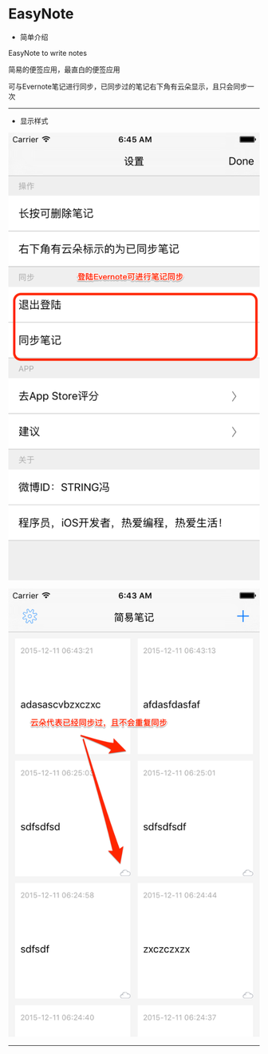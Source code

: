 EasyNote 
==========
* 简单介绍

EasyNote to write notes

简易的便签应用，最直白的便签应用

可与Evernote笔记进行同步，已同步过的笔记右下角有云朵显示，且只会同步一次

----

* 显示样式

![Alt text](./EasyNote/ScreenShot/everNote_1.png)

![Alt text](./EasyNote/ScreenShot/everNote_2.png)


---
 
